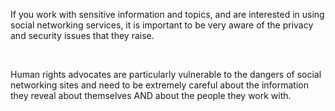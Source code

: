 If you work with sensitive information and topics, and are interested in using social networking services, it is important to be very aware of the privacy and security issues that they raise. 

<br>

Human rights advocates are particularly vulnerable to the dangers of social networking sites and need to be extremely careful about the information they reveal about themselves AND about the people they work with.